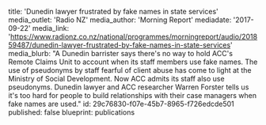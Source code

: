 title: 'Dunedin lawyer frustrated by fake names in state services'
media_outlet: 'Radio NZ'
media_author: 'Morning Report'
mediadate: '2017-09-22'
media_link: 'https://www.radionz.co.nz/national/programmes/morningreport/audio/201859487/dunedin-lawyer-frustrated-by-fake-names-in-state-services'
media_blurb: "A Dunedin barrister says there's no way to hold ACC's Remote Claims Unit to account when its staff members use fake names. The use of pseudonyms by staff fearful of client abuse has come to light at the Ministry of Social Development. Now ACC admits its staff also use pseudonyms. Dunedin lawyer and ACC researcher Warren Forster tells us it's too hard for people to build relationships with their case managers when fake names are used."
id: 29c76830-f07e-45b7-8965-f726edcde501
published: false
blueprint: publications
